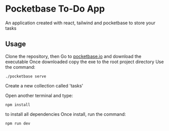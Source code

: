 # Pocketbase To-Do App
An application created with react, tailwind and pocketbase to store your tasks

## Usage
Clone the repository, then
Go to [pocketbase.io](https://pocketbase.io/)
and download the executable
Once downloaded copy the exe to the root project directory
Use the command:
```
./pocketbase serve
```
Create a new collection called 'tasks'

Open another terminal and type:
```
npm install
```
to install all dependencies
Once install, run the command:
```
npm run dev
```
